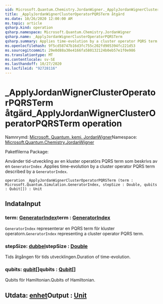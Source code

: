 ```yaml
---
uid: Microsoft.Quantum.Chemistry.JordanWigner._ApplyJordanWignerClusterOperatorPQRSTerm
title: _ApplyJordanWignerClusterOperatorPQRSTerm åtgärd
ms.date: 10/26/2020 12:00:00 AM
ms.topic: article
qsharp.kind: operation
qsharp.namespace: Microsoft.Quantum.Chemistry.JordanWigner
qsharp.name: _ApplyJordanWignerClusterOperatorPQRSTerm
qsharp.summary: Applies time-evolution by a cluster operator PQRS term described by a `GeneratorIndex`.
ms.openlocfilehash: 9f5cd58747b16d3fc755c202fd905394fc221d53
ms.sourcegitcommit: 29e0d88a30e4166fa580132124b0eb57e1f0e986
ms.translationtype: MT
ms.contentlocale: sv-SE
ms.lasthandoff: 10/27/2020
ms.locfileid: "92728116"
---
```

# <a name="_applyjordanwignerclusteroperatorpqrsterm-operation"></a><span data-ttu-id="47c04-102">_ApplyJordanWignerClusterOperatorPQRSTerm åtgärd</span><span class="sxs-lookup"><span data-stu-id="47c04-102">_ApplyJordanWignerClusterOperatorPQRSTerm operation</span></span>

<span data-ttu-id="47c04-103">Namnrymd: [Microsoft. Quantum. kemi. JordanWigner](xref:Microsoft.Quantum.Chemistry.JordanWigner)</span><span class="sxs-lookup"><span data-stu-id="47c04-103">Namespace: [Microsoft.Quantum.Chemistry.JordanWigner](xref:Microsoft.Quantum.Chemistry.JordanWigner)</span></span>

<span data-ttu-id="47c04-104">Paketfilerna [](https://nuget.org/packages/)</span><span class="sxs-lookup"><span data-stu-id="47c04-104">Package: [](https://nuget.org/packages/)</span></span>


<span data-ttu-id="47c04-105">Använder tid-utveckling av en kluster operatörs PQRS term som beskrivs av en `GeneratorIndex` .</span><span class="sxs-lookup"><span data-stu-id="47c04-105">Applies time-evolution by a cluster operator PQRS term described by a `GeneratorIndex`.</span></span>

```qsharp
operation _ApplyJordanWignerClusterOperatorPQRSTerm (term : Microsoft.Quantum.Simulation.GeneratorIndex, stepSize : Double, qubits : Qubit[]) : Unit
```


## <a name="input"></a><span data-ttu-id="47c04-106">Indata</span><span class="sxs-lookup"><span data-stu-id="47c04-106">Input</span></span>

### <a name="term--generatorindex"></a><span data-ttu-id="47c04-107">term: [GeneratorIndex](xref:Microsoft.Quantum.Simulation.GeneratorIndex)</span><span class="sxs-lookup"><span data-stu-id="47c04-107">term : [GeneratorIndex](xref:Microsoft.Quantum.Simulation.GeneratorIndex)</span></span>

<span data-ttu-id="47c04-108">`GeneratorIndex` representerar en PQRS term för kluster operatorn.</span><span class="sxs-lookup"><span data-stu-id="47c04-108">`GeneratorIndex` representing a cluster operator PQRS term.</span></span>


### <a name="stepsize--double"></a><span data-ttu-id="47c04-109">stepSize: [dubbel](xref:microsoft.quantum.lang-ref.double)</span><span class="sxs-lookup"><span data-stu-id="47c04-109">stepSize : [Double](xref:microsoft.quantum.lang-ref.double)</span></span>

<span data-ttu-id="47c04-110">Tids åtgången för tids utvecklingen.</span><span class="sxs-lookup"><span data-stu-id="47c04-110">Duration of time-evolution.</span></span>


### <a name="qubits--qubit"></a><span data-ttu-id="47c04-111">qubits: [qubit](xref:microsoft.quantum.lang-ref.qubit)[]</span><span class="sxs-lookup"><span data-stu-id="47c04-111">qubits : [Qubit](xref:microsoft.quantum.lang-ref.qubit)[]</span></span>

<span data-ttu-id="47c04-112">Qubits för Hamiltonian.</span><span class="sxs-lookup"><span data-stu-id="47c04-112">Qubits of Hamiltonian.</span></span>



## <a name="output--unit"></a><span data-ttu-id="47c04-113">Utdata: [enhet](xref:microsoft.quantum.lang-ref.unit)</span><span class="sxs-lookup"><span data-stu-id="47c04-113">Output : [Unit](xref:microsoft.quantum.lang-ref.unit)</span></span>

